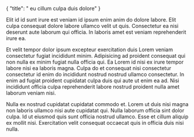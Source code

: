 {
  "title": " eu cillum culpa duis dolore"
}

Elit id id sunt irure est veniam id ipsum enim anim do dolore labore. Elit culpa consequat dolore labore ullamco velit ut quis. Consectetur ea nisi deserunt aute laborum qui officia. In laboris amet est veniam reprehenderit irure ea.

Et velit tempor dolor ipsum excepteur exercitation duis Lorem veniam consectetur fugiat incididunt minim. Adipisicing ad proident consequat qui non nulla ex minim fugiat nulla officia qui. Ea Lorem id nisi ex irure tempor labore nisi ea laboris magna. Culpa do et consequat nisi consectetur consectetur id enim do incididunt nostrud nostrud ullamco consectetur. In enim ad fugiat proident cupidatat culpa duis qui aute ut enim ea ad. Nisi incididunt officia culpa reprehenderit labore nostrud proident nulla amet laborum veniam nisi.

Nulla ex nostrud cupidatat cupidatat commodo et. Lorem ut duis nisi magna non laboris ullamco nisi aute cupidatat qui. Nulla laborum officia sint dolor culpa. Id ut eiusmod quis sunt officia nostrud ullamco. Esse et cillum aliquip ex mollit nisi. Exercitation velit consequat occaecat quis in officia duis nisi nulla.